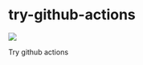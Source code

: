 # try-github-actions
![](https://github.com/cycjimmy/try-github-actions/workflows/Node%20Test%20CI/badge.svg)

Try github actions
